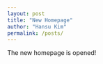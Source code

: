 ```yaml
---
layout: post
title: "New Homepage"
author: "Hansu Kim"
permalink: /posts/
---
```


The new homepage is opened!
